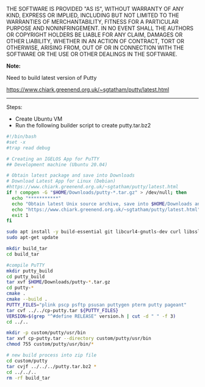 THE SOFTWARE IS PROVIDED "AS IS", WITHOUT WARRANTY OF ANY KIND, EXPRESS OR IMPLIED, INCLUDING BUT NOT LIMITED TO THE WARRANTIES OF MERCHANTABILITY, FITNESS FOR A PARTICULAR PURPOSE AND NONINFRINGEMENT. IN NO EVENT SHALL THE AUTHORS OR COPYRIGHT HOLDERS BE LIABLE FOR ANY CLAIM, DAMAGES OR OTHER LIABILITY, WHETHER IN AN ACTION OF CONTRACT, TORT OR OTHERWISE, ARISING FROM, OUT OF OR IN CONNECTION WITH THE SOFTWARE OR THE USE OR OTHER DEALINGS IN THE SOFTWARE.

**Note:**

Need to build latest version of Putty

https://www.chiark.greenend.org.uk/~sgtatham/putty/latest.html

-----

Steps:

- Create Ubuntu VM
- Run the following builder script to create putty.tar.bz2

```bash linenums="1"
#!/bin/bash
#set -x
#trap read debug

# Creating an IGELOS App for PuTTY
## Development machine (Ubuntu 20.04)

# Obtain latest package and save into Downloads
# Download Latest App for Linux (Debian)
#https://www.chiark.greenend.org.uk/~sgtatham/putty/latest.html
if ! compgen -G "$HOME/Downloads/putty-*.tar.gz" > /dev/null; then
  echo "***********"
  echo "Obtain latest Unix source archive, save into $HOME/Downloads and re-run this script "
  echo "https://www.chiark.greenend.org.uk/~sgtatham/putty/latest.html"
  exit 1
fi

sudo apt install -y build-essential git libcurl4-gnutls-dev curl libssl-dev automake autoconf libtool cmake pkg-config libgcrypt20-dev libpng-dev libzip-dev libjansson-dev libzbar-dev libgtk-3-dev
sudo apt-get update

mkdir build_tar
cd build_tar

#compile PuTTY
mkdir putty_build
cd putty_build
tar xvf $HOME/Downloads/putty-*.tar.gz
cd putty-*
cmake .
cmake --build .
PUTTY_FILES="plink pscp psftp psusan puttygen pterm putty pageant"
tar cvf ../../cp-putty.tar ${PUTTY_FILES}
VERSION=$(grep "^#define RELEASE" version.h | cut -d " " -f 3)
cd ../..

mkdir -p custom/putty/usr/bin
tar xvf cp-putty.tar --directory custom/putty/usr/bin
chmod 755 custom/putty/usr/bin/*

# new build process into zip file
cd custom/putty
tar cvjf ../../../putty.tar.bz2 *
cd ../../..
rm -rf build_tar
```